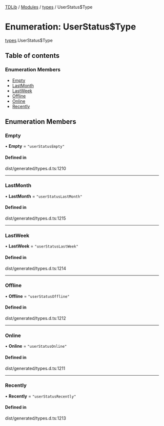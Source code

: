 [TDLib](../README.md) / [Modules](../modules.md) / [types](../modules/types.md) / UserStatus$Type

# Enumeration: UserStatus$Type

[types](../modules/types.md).UserStatus$Type

## Table of contents

### Enumeration Members

- [Empty](types.UserStatus_Type.md#empty)
- [LastMonth](types.UserStatus_Type.md#lastmonth)
- [LastWeek](types.UserStatus_Type.md#lastweek)
- [Offline](types.UserStatus_Type.md#offline)
- [Online](types.UserStatus_Type.md#online)
- [Recently](types.UserStatus_Type.md#recently)

## Enumeration Members

### Empty

• **Empty** = ``"userStatusEmpty"``

#### Defined in

dist/generated/types.d.ts:1210

___

### LastMonth

• **LastMonth** = ``"userStatusLastMonth"``

#### Defined in

dist/generated/types.d.ts:1215

___

### LastWeek

• **LastWeek** = ``"userStatusLastWeek"``

#### Defined in

dist/generated/types.d.ts:1214

___

### Offline

• **Offline** = ``"userStatusOffline"``

#### Defined in

dist/generated/types.d.ts:1212

___

### Online

• **Online** = ``"userStatusOnline"``

#### Defined in

dist/generated/types.d.ts:1211

___

### Recently

• **Recently** = ``"userStatusRecently"``

#### Defined in

dist/generated/types.d.ts:1213
